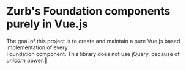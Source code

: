 # Zurb's Foundation components purely in Vue.js

The goal of this project is to create and maintain a pure Vue.js based implementation of every  
Foundation component. This library does not use jQuery, because of *unicorn* power.🦄  



